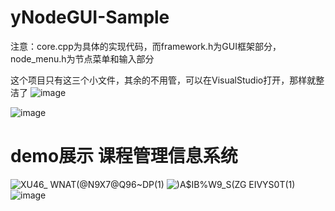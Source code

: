 # yNodeGUI-Sample

注意：core.cpp为具体的实现代码，而framework.h为GUI框架部分，node_menu.h为节点菜单和输入部分

这个项目只有这三个小文件，其余的不用管，可以在VisualStudio打开，那样就整洁了
![image](https://user-images.githubusercontent.com/102401735/232516823-d7c599e0-9252-45a0-a4c0-822012c18ac0.png)

![image](https://user-images.githubusercontent.com/102401735/232516879-c2ffa7bf-7ab7-412c-ae04-b3149d5ff88c.png)



# demo展示 课程管理信息系统
![XU46_ WNAT(@N9X7@Q96~DP(1)](https://user-images.githubusercontent.com/102401735/210708153-57b217cd-1c39-4807-a5a6-3491b8a3aa7c.png)
![`)A$IB%W9_S(ZG` EIVYS0T(1)](https://user-images.githubusercontent.com/102401735/210708171-f9381628-22e6-4f81-b43f-cf506db0c33f.png)
![image](https://user-images.githubusercontent.com/102401735/210708204-9b2827bd-805b-4eec-ae7c-e2bae25f54c8.png)

